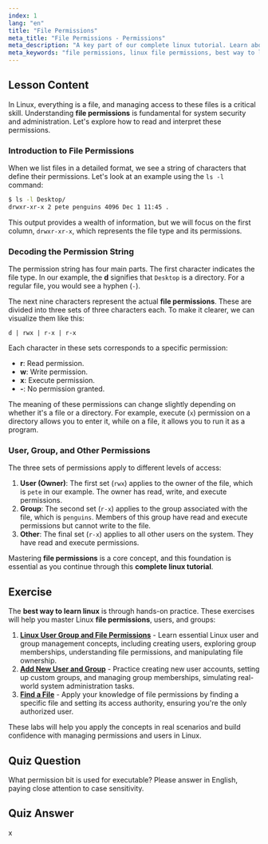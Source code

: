 ```yaml
---
index: 1
lang: "en"
title: "File Permissions"
meta_title: "File Permissions - Permissions"
meta_description: "A key part of our complete linux tutorial. Learn about Linux file permissions, including the rwx bits for user, group, and other. Master the `ls -l` output and understand file modes."
meta_keywords: "file permissions, linux file permissions, best way to learn linux, complete linux tutorial, rwx permissions, ls -l command, file modes, linux guide"
---
```


## Lesson Content

In Linux, everything is a file, and managing access to these files is a critical skill. Understanding **file permissions** is fundamental for system security and administration. Let's explore how to read and interpret these permissions.

### Introduction to File Permissions

When we list files in a detailed format, we see a string of characters that define their permissions. Let's look at an example using the `ls -l` command:

```bash
$ ls -l Desktop/
drwxr-xr-x 2 pete penguins 4096 Dec 1 11:45 .
```

This output provides a wealth of information, but we will focus on the first column, `drwxr-xr-x`, which represents the file type and its permissions.

### Decoding the Permission String

The permission string has four main parts. The first character indicates the file type. In our example, the **d** signifies that `Desktop` is a directory. For a regular file, you would see a hyphen (`-`).

The next nine characters represent the actual **file permissions**. These are divided into three sets of three characters each. To make it clearer, we can visualize them like this:

```plaintext
d | rwx | r-x | r-x
```

Each character in these sets corresponds to a specific permission:

- **r**: Read permission.
- **w**: Write permission.
- **x**: Execute permission.
- **-**: No permission granted.

The meaning of these permissions can change slightly depending on whether it's a file or a directory. For example, execute (`x`) permission on a directory allows you to enter it, while on a file, it allows you to run it as a program.

### User, Group, and Other Permissions

The three sets of permissions apply to different levels of access:

1. **User (Owner)**: The first set (`rwx`) applies to the owner of the file, which is `pete` in our example. The owner has read, write, and execute permissions.
2. **Group**: The second set (`r-x`) applies to the group associated with the file, which is `penguins`. Members of this group have read and execute permissions but cannot write to the file.
3. **Other**: The final set (`r-x`) applies to all other users on the system. They have read and execute permissions.

Mastering **file permissions** is a core concept, and this foundation is essential as you continue through this **complete linux tutorial**.

## Exercise

The **best way to learn linux** is through hands-on practice. These exercises will help you master Linux **file permissions**, users, and groups:

1. **[Linux User Group and File Permissions](https://labex.io/labs/linux-linux-user-group-and-file-permissions-18002)** - Learn essential Linux user and group management concepts, including creating users, exploring group memberships, understanding file permissions, and manipulating file ownership.
2. **[Add New User and Group](https://labex.io/labs/linux-add-new-user-and-group-17987)** - Practice creating new user accounts, setting up custom groups, and managing group memberships, simulating real-world system administration tasks.
3. **[Find a File](https://labex.io/labs/linux-find-a-file-17993)** - Apply your knowledge of file permissions by finding a specific file and setting its access authority, ensuring you're the only authorized user.

These labs will help you apply the concepts in real scenarios and build confidence with managing permissions and users in Linux.

## Quiz Question

What permission bit is used for executable? Please answer in English, paying close attention to case sensitivity.

## Quiz Answer

x
